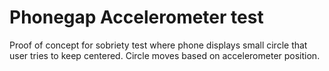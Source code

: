 # Phonegap Accelerometer test
Proof of concept for sobriety test where phone displays small circle that user tries to keep centered. Circle moves based on accelerometer position.